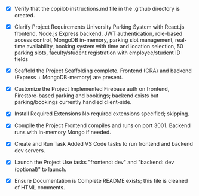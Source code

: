 - [x] Verify that the copilot-instructions.md file in the .github directory is created.

- [x] Clarify Project Requirements
	University Parking System with React.js frontend, Node.js Express backend, JWT authentication, role-based access control, MongoDB in-memory, parking slot management, real-time availability, booking system with time and location selection, 50 parking slots, faculty/student registration with employee/student ID fields

 - [x] Scaffold the Project
	Scaffolding complete. Frontend (CRA) and backend (Express + MongoDB-memory) are present.

 - [x] Customize the Project
	Implemented Firebase auth on frontend, Firestore-based parking and bookings; backend exists but parking/bookings currently handled client-side.

 - [x] Install Required Extensions
	No required extensions specified; skipping.

 - [x] Compile the Project
	Frontend compiles and runs on port 3001. Backend runs with in-memory Mongo if needed.

 - [x] Create and Run Task
	Added VS Code tasks to run frontend and backend dev servers.

 - [x] Launch the Project
 	Use tasks "frontend: dev" and "backend: dev (optional)" to launch.

 - [x] Ensure Documentation is Complete
	README exists; this file is cleaned of HTML comments.
